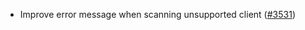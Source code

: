 - Improve error message when scanning unsupported client
  ([\#3531](https://github.com/informalsystems/hermes/issues/3531))